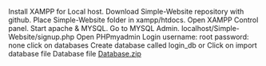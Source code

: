 Install XAMPP for Local host.
Download Simple-Website repository with github.
Place Simple-Website folder in xampp/htdocs.
Open XAMPP Control panel.
Start apache & MYSQL.
Go to MYSQL Admin.
localhost/Simple-Website/signup.php
Open PHPmyadmin
Login username: root password: none
click on databases
Create database called login_db or Click on import database file
Database file
[Database.zip](https://github.com/Bakar515/Simple-Website/files/10064739/Database.zip)
